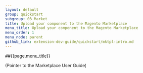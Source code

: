 ```yaml
---
layout: default
group: quickstart
subgroup: 03_Market
title: Upload your component to the Magento Marketplace
menu_title: Upload your component to the Magento Marketplace
menu_order: 1
menu_node: parent
github_link: extension-dev-guide/quickstart/mktpl-intro.md
---
```


##{{page.menu_title}}

(Pointer to the Marketplace User Guide)


